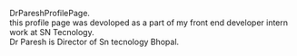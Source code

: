 DrPareshProfilePage.</br>
this profile page was devoloped as a part of my front end developer intern work at SN Tecnology.</br>
Dr Paresh is Director of Sn tecnology Bhopal.

